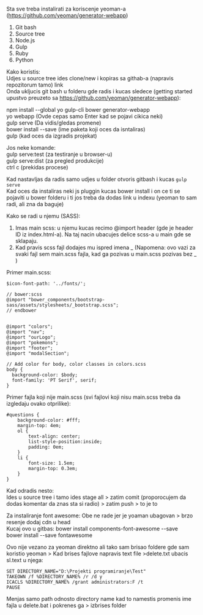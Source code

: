 Sta sve treba instalirati za koriscenje yeoman-a (https://github.com/yeoman/generator-webapp)

1. Git bash
2. Source tree
3. Node.js
4. Gulp
5. Ruby
6. Python

Kako koristis:<br>
Udjes u source tree ides clone/new i kopiras sa githab-a (napravis repozitorum tamo) link<br>
Onda ukljucis git bash u folderu gde radis i kucas sledece (getting started upustvo preuzeto sa https://github.com/yeoman/generator-webapp):

npm install --global yo gulp-cli bower generator-webapp<br>
yo webapp (Ovde cepas samo Enter kad se pojavi cikica neki)<br>
gulp serve (Da vidis/gledas promene)<br>
bower install --save <package>  (ime paketa koji oces da isntaliras)<br>
gulp (kad oces da izgradis projekat)<br>

Jos neke komande:<br>
gulp serve:test (za testiranje u browser-u)<br>
gulp serve:dist (za pregled produkcije)<br>
ctrl c (prekidas procese)<br>

Kad nastavljas da radis samo udjes u folder otvoris gitbash i kucas `gulp serve`<br>
Kad oces da instaliras neki js pluggin kucas bower install i on ce ti se pojaviti u bower folderu i ti jos treba da dodas link u indexu (yeoman to sam radi, ali zna da baguje)

Kako se radi u njemu (SASS):
1. Imas main scss: u njemu kucas recimo @import header (gde je header ID iz index.html-a). Na taj nacin ubacujes delice scss-a u main gde se sklapaju.
2. Kad pravis scss fajl dodajes mu ispred imena _   (Napomena: ovo vazi za svaki fajl sem main.scss fajla, kad ga pozivas u main.scss pozivas bez _ )

Primer main.scss:

    $icon-font-path: '../fonts/';

	// bower:scss
	@import "bower_components/bootstrap-sass/assets/stylesheets/_bootstrap.scss";
	// endbower


	@import "colors";
	@import "nav";
	@import "ourLogo";
	@import "pokemons";
	@import "footer";
	@import "modalSection";

	// Add color for body, color classes in colors.scss
	body {
	  background-color: $body;
	  font-family: 'PT Serif', serif;
	}

Primer fajla koji nije main.scss (svi fajlovi koji nisu main.scss treba da izgledaju ovako otprilike):

	#questions {
		background-color: #fff;
		margin-top: 4em;
		ol {
	    	text-align: center; 
	    	list-style-position:inside;
	    	padding: 0em;
		}
		li {
			font-size: 1.5em;
			margin-top: 0.3em;
		}
	}


Kad odradis nesto: <br>
Ides u source tree i tamo ides stage all > zatim comit (proporocujem da dodas komentar da znas sta si radio) > zatim push > to je to

Za instaliranje font awesome:  Obe ne rade jer je yoaman ubagovan > brzo resenje dodaj cdn u head<br>
Kucaj ovo u gitbas: bower install components-font-awesome --save<br>
                    bower install --save fontawesome<br>


Ovo nije vezano za yeoman direktno ali tako sam brisao foldere gde sam koristio yeoman > Kad brises fajlove napravis text file >delete.txt ubacis sl.text u njega:<br>

    SET DIRECTORY_NAME="D:\Projekti programiranje\Test"
    TAKEOWN /f %DIRECTORY_NAME% /r /d y
    ICACLS %DIRECTORY_NAME% /grant administrators:F /t
    PAUSE

Menjas samo path odnosto directory name kad to namestis promenis ime fajla u delete.bat i pokrenes ga > izbrises folder

